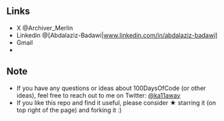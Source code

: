 ## Links

- X @Archiver_Merlin
- Linkedin @[Abdalaziz-Badawi|www.linkedin.com/in/abdalaziz-badawi]
- Gmail
- 


## Note

- If you have any questions or ideas about 100DaysOfCode (or other ideas), feel free to reach out to me on Twitter: [@ka11away](https://twitter.com/ka11away)
- If you like this repo and find it useful, please consider &#9733; starring it (on top right of the page) and forking it :)
